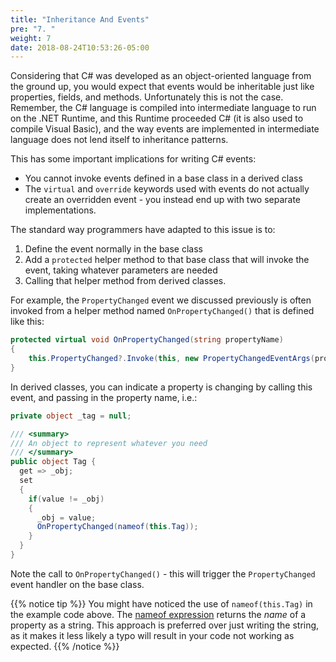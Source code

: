 ```yaml
---
title: "Inheritance And Events"
pre: "7. "
weight: 7
date: 2018-08-24T10:53:26-05:00
---
```


Considering that C# was developed as an object-oriented language from the ground up, you would expect that events would be inheritable just like properties, fields, and methods.  Unfortunately this is not the case.  Remember, the C# language is compiled into intermediate language to run on the .NET Runtime, and this Runtime proceeded C# (it is also used to compile Visual Basic), and the way events are implemented in intermediate language does not lend itself to inheritance patterns.

This has some important implications for writing C# events:
* You cannot invoke events defined in a base class in a derived class
* The `virtual` and `override` keywords used with events do not actually create an overridden event - you instead end up with two separate implementations.

The standard way programmers have adapted to this issue is to:
1. Define the event normally in the base class 
2. Add a `protected` helper method to that base class that will invoke the event, taking whatever parameters are needed
3. Calling that helper method from derived classes.

For example, the `PropertyChanged` event we discussed previously is often invoked from a helper method named `OnPropertyChanged()` that is defined like this:

```csharp
protected virtual void OnPropertyChanged(string propertyName)
{
    this.PropertyChanged?.Invoke(this, new PropertyChangedEventArgs(propertyName));
}
```

In derived classes, you can indicate a property is changing by calling this event, and passing in the property name, i.e.:

```csharp
private object _tag = null;

/// <summary>
/// An object to represent whatever you need 
/// </summary>
public object Tag {
  get => _obj;
  set 
  {
    if(value != _obj) 
    {
      _obj = value;
      OnPropertyChanged(nameof(this.Tag));
    }
  }
}
```

Note the call to `OnPropertyChanged()` - this will trigger the `PropertyChanged` event handler on the base class. 

{{% notice tip %}}
You might have noticed the use of `nameof(this.Tag)` in the example code above.  The <a href="https://docs.microsoft.com/en-us/dotnet/csharp/language-reference/operators/nameof" target="_blank">nameof expression</a> returns the _name_ of a property as a string.  This approach is preferred over just writing the string, as it makes it less likely a typo will result in your code not working as expected.
{{% /notice %}}